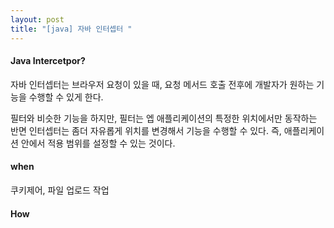```yaml
---
layout: post
title: "[java] 자바 인터셉터 "
---
```


#### Java Intercetpor?

자바 인터셉터는 브라우저 요청이 있을 때, 요청 메서드 호출 전후에 개발자가 원하는 기능을 수행할 수 있게 한다.

필터와 비슷한 기능을 하지만, 필터는 엡 애플리케이션의 특정한 위치에서만 동작하는 반면 인터셉터는 좀더 자유롭게 위치를 변경해서 기능을 수행할 수 있다. 즉, 애플리케이션 안에서 적용 범위를 설정할 수 있는 것이다.

#### when

쿠키제어, 파일 업로드 작업

#### How
